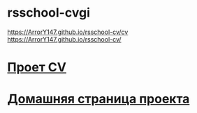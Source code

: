 # rsschool-cvgi
https://ArrorY147.github.io/rsschool-cv/cv
https://ArrorY147.github.io/rsschool-cv/

# [Проет CV](https://ArrorY147.github.io/rsschool-cv/cv)

# [Домашняя страница проекта](https://GITHUB-USERNAME.github.io/rsschool-cv/)